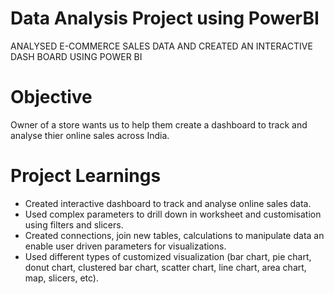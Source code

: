 # Data Analysis Project using PowerBI
ANALYSED E-COMMERCE SALES DATA AND CREATED AN INTERACTIVE DASH BOARD USING POWER BI

# Objective
Owner of a store wants us to help them create a dashboard to track and analyse thier online sales across India. 

# Project Learnings
* Created interactive dashboard to track and analyse online sales data.
* Used complex parameters to drill down in worksheet and customisation using filters and slicers.
* Created connections, join new tables, calculations to manipulate data an enable user driven parameters for visualizations.
* Used different types of customized visualization (bar chart, pie chart, donut chart, clustered bar chart, scatter chart, line chart, area chart, map, slicers, etc).
   
